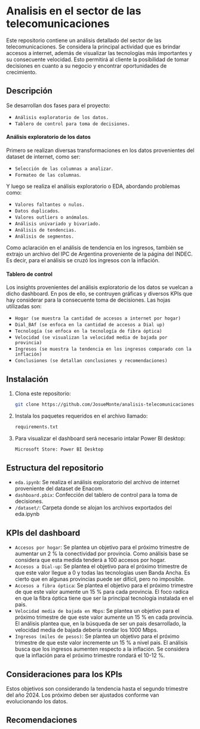 # Analisis en el sector de las telecomunicaciones

Este repositorio contiene un análisis detallado del sector de las telecomunicaciones. Se considera la principal actividad que es brindar accesos a internet, además de visualizar las tecnologías más importantes y su consecuente velocidad. Esto permitirá al cliente la posibilidad de tomar decisiones en cuanto a su negocio y encontrar oportunidades de crecimiento.

## Descripción
Se desarrollan dos fases para el proyecto:

- `Análisis exploratorio de los datos.`
- `Tablero de control para toma de decisiones.`

#### Análisis exploratorio de los datos

Primero se realizan diversas transformaciones en los datos provenientes del dataset de internet, como ser:

- `Selección de las columnas a analizar`.
- `Formateo de las columnas`.

Y luego se realiza el análisis exploratorio o EDA, abordando problemas como:

- `Valores faltantes o nulos.`
- `Datos duplicados`.
- `Valores outliers o anómalos`.
- `Análisis univariado y bivariado.`
- `Análisis de tendencias.`
- `Análisis de segmentos.` 

Como aclaración en el análisis de tendencia en los ingresos, también se extrajo un archivo del IPC de Argentina proveniente de la página del INDEC. Es decir, para el análisis se cruzó los ingresos con la inflación.

#### Tablero de control

Los insights provenientes del análisis exploratorio de los datos se vuelcan a dicho dashboard. En pos de ello, se contruyen gráficas y diversos KPIs que hay considerar para la consecuente toma de decisiones. Las hojas utilizadas son: 

- `Hogar (se muestra la cantidad de accesos a internet por hogar)`
- `Dial_BAf (se enfoca en la cantidad de accesos a Dial up)`
- `Tecnología (se enfoca en la tecnología de fibra óptica)`
- `Velocidad (se visualizan la velocidad media de bajada por provincia)`
- `Ingresos (se muestra la tendencia en los ingresos comparado con la inflación)`
- `Conclusiones (se detallan conclusiones y recomendaciones)`

## Instalación

1. Clona este repositorio:
   ```sh
   git clone https://github.com/JosueMonte/analisis-telecomunicaciones
   ```

2. Instala los paquetes requeridos en el archivo llamado:
   ```sh
   requirements.txt
   ```

3. Para visualizar el dashboard será necesario intalar Power BI desktop:
   ```sh
   Microsoft Store: Power BI Desktop
   ```

## Estructura del repositorio

- `eda.ipynb`: Se realiza el análisis exploratorio del archivo de internet proveniente del dataset de Enacom.
- `dashboard.pbix`: Confección del tablero de control para la toma de decisiones.
- `/dataset/`: Carpeta donde se alojan los archivos exportados del eda.ipynb

## KPIs del dashboard

- `Accesos por hogar`: Se plantea un objetivo para el próximo trimestre de aumentar un 2 % la conectividad por provincia. Como análisis base se considera que esta medida tenderá a 100 accesos por hogar.
- `Accesos a Dial-up`: Se plantea el objetivo para el próximo trimestre de que este valor llegue a 0 y todas las tecnologías usen Banda Ancha. Es cierto que en algunas provincias puede ser difícil, pero no imposible.
- `Accesos a fibra óptica`: Se plantea el objetivo para el próximo trimestre de que este valor aumente un 15 % para cada provincia. El foco radica en que la fibra óptica tiene que ser la principal tecnología instalada en el pais.
- `Velocidad media de bajada en Mbps`: Se plantea un objetivo para el próximo trimestre de que este valor aumente un 15 % en cada provincia. El análisis plantea que, en la búsqueda de ser un pais desarrollado, la velocidad media de bajada debería rondar los 1000 Mbps.
- `Ingresos (miles de pesos)`: Se plantea un objetivo para el próximo trimestre de que este valor incremente un 15 % a nivel pais. El análisis busca que los ingresos aumenten respecto a la inflación. Se considera que la inflación para el próximo trimestre rondará el 10-12 %.

## Consideraciones para los KPIs

Estos objetivos son considerando la tendencia hasta el segundo trimestre del año 2024. Los próximo deben ser ajustados conforme van evolucionando los datos.

## Recomendaciones






